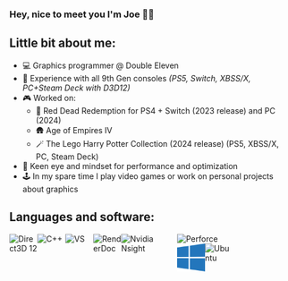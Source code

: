 ### Hey, nice to meet you I'm Joe 👋😊

## Little bit about me: 
- 💻 Graphics programmer @ Double Eleven
- 🎯 Experience with all 9th Gen consoles *(PS5, Switch, XBSS/X, PC+Steam Deck with D3D12)*
- 🎮 Worked on:
    - 🤠 Red Dead Redemption for PS4 + Switch (2023 release) and PC (2024)
    - 🛖 Age of Empires IV
    - 🪄 The Lego Harry Potter Collection (2024 release) (PS5, XBSS/X, PC, Steam Deck)
- 🧠 Keen eye and mindset for performance and optimization
- 🕹 In my spare time I play video games or work on personal projects about graphics

## Languages and software:
<img align="left" alt="Direct3D 12" width="50px" src="https://gpuopen.com/wp-content/uploads/2020/04/DX12_logo_digital_transparent_bg.png">
<img align="left" alt="C++" width="50px" src="https://raw.githubusercontent.com/isocpp/logos/master/cpp_logo.png">
<img align="left" alt="VS" width="50px" src="https://upload.wikimedia.org/wikipedia/commons/thumb/2/2c/Visual_Studio_Icon_2022.svg/2048px-Visual_Studio_Icon_2022.svg.png">
<img align="left" alt="RenderDoc" width="50px" src="https://renderdoc.org/fp/logo.svg">
<img align="left" alt="Nvidia Nsight" width="100px" src="https://docs.nvidia.com/nsight-graphics/2023.4/_static/nvidia-nsight-graphics.png">
<img align="left" alt="Perforce" width="190px" src="https://encrypted-tbn0.gstatic.com/images?q=tbn:ANd9GcTBd3FeyeUiCY9oIsGCFJ5eI4XKZxAT6aohgg&s">
<img align="left" alt="Windows" width="50px" src="windowsLogo.png">
<img align="left" alt="Ubuntu" width="50px" src="https://cdn1.iconfinder.com/data/icons/system-shade-circles/512/ubuntu-512.png">
